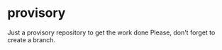 # provisory
Just a provisory repository to get the work done
Please, don't forget to create a branch.
